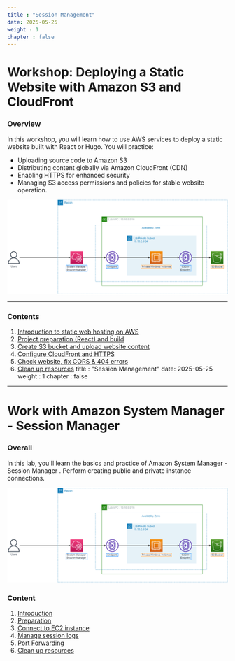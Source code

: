 ```yaml
---
title : "Session Management"
date: 2025-05-25 
weight : 1 
chapter : false
---
```

# Workshop: Deploying a Static Website with Amazon S3 and CloudFront

### Overview

In this workshop, you will learn how to use AWS services to deploy a static website built with React or Hugo.
You will practice:
- Uploading source code to Amazon S3
- Distributing content globally via Amazon CloudFront (CDN)
- Enabling HTTPS for enhanced security
- Managing S3 access permissions and policies for stable website operation.

![CloudFrontFlow](/images/arc-log.png)

---

### Contents

1. [Introduction to static web hosting on AWS](1-introduce/)
2. [Project preparation (React) and build](2-project-setup/)
3. [Create S3 bucket and upload website content](3-upload-s3/)
4. [Configure CloudFront and HTTPS](4-cloudfront-https/)
5. [Check website, fix CORS & 404 errors](5-troubleshoot/)
6. [Clean up resources](6-cleanup/)
title : "Session Management"
date: 2025-05-25 
weight : 1 
chapter : false
---
# Work with Amazon System Manager - Session Manager

### Overall
 In this lab, you'll learn the basics and practice of Amazon  System Manager - Session Manager
. Perform creating public and private instance connections. 

![ConnectPrivate](/images/arc-log.png) 

### Content
 1. [Introduction ](1-introduce/)
 2. [Preparation](2-prerequiste/)
 3. [Connect to EC2 instance](3-accessibilitytoinstances/)
 4. [Manage session logs](4-s3log/)
 5. [Port Forwarding](5-Portfwd/)
 6. [Clean up resources](6-cleanup/)
